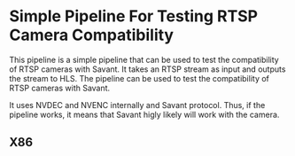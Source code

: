 # Simple Pipeline For Testing RTSP Camera Compatibility

This pipeline is a simple pipeline that can be used to test the compatibility of RTSP cameras with Savant. It takes an RTSP stream as input and outputs the stream to HLS. The pipeline can be used to test the compatibility of RTSP cameras with Savant.

It uses NVDEC and NVENC internally and Savant protocol. Thus, if the pipeline works, it means that Savant higly likely will work with the camera.

## X86

